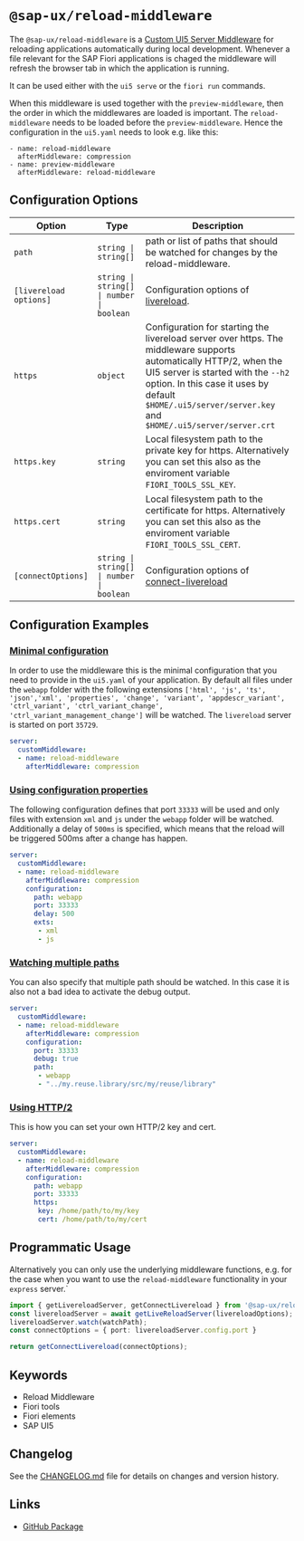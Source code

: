 #  `@sap-ux/reload-middleware`

The `@sap-ux/reload-middleware` is a [Custom UI5 Server Middleware](https://sap.github.io/ui5-tooling/pages/extensibility/CustomServerMiddleware) for reloading applications automatically during local development. Whenever a file relevant for the SAP Fiori applications is chaged the middleware will refresh the browser tab in which the application is running.

It can be used either with the `ui5 serve` or the `fiori run` commands.

When this middleware is used together with the `preview-middleware`, then the order in which the middlewares are loaded is important. The `reload-middleware` needs to be loaded before the `preview-middleware`. Hence the configuration in the `ui5.yaml` needs to look e.g. like this:

```
- name: reload-middleware
  afterMiddleware: compression
- name: preview-middleware
  afterMiddleware: reload-middleware
```


## Configuration Options

| Option       | Type | Description |
| ------------ | ------------- | ----------- |
| `path`        | `string \| string[]`      | path or list of paths that should be watched for changes by the reload-middleware. |
| `[livereload options]`    | `string \| string[] \| number \| boolean`   | Configuration options of [livereload](https://www.npmjs.com/package/livereload#server-api). |
|`https`| `object`| Configuration for starting the livereload server over https. The middleware supports automatically HTTP/2, when the UI5 server is started with the `--h2` option. In this case it uses by default `$HOME/.ui5/server/server.key` and `$HOME/.ui5/server/server.crt` |
|`https.key`| `string`| Local filesystem path to the private key for https. Alternatively you can set this also as the enviroment variable `FIORI_TOOLS_SSL_KEY`. |
|`https.cert`| `string`| Local filesystem path to the certificate for https. Alternatively you can set this also as the enviroment variable `FIORI_TOOLS_SSL_CERT`. |
|`[connectOptions]`| `string \| string[] \| number \| boolean`| Configuration options of [connect-livereload](https://www.npmjs.com/package/connect-livereload#options) |

## Configuration Examples

### [Minimal configuration](#minimal-configuration)
In order to use the middleware this is the minimal configuration that you need to provide in the `ui5.yaml` of your application. By default all files under the `webapp` folder with the following extensions `['html', 'js', 'ts', 'json','xml', 'properties', 'change', 'variant', 'appdescr_variant', 'ctrl_variant', 'ctrl_variant_change', 'ctrl_variant_management_change']` will be watched. The `livereload` server is started on port `35729`.

```YAML
server:
  customMiddleware:
  - name: reload-middleware
    afterMiddleware: compression
```

### [Using configuration properties](#using-configuration-properties)
The following configuration defines that port `33333` will be used and only files with extension `xml` and `js` under the `webapp` folder will be watched. Additionally a delay of `500ms` is specified, which means that the reload will be triggered 500ms after a change has happen.
```YAML
server:
  customMiddleware:
  - name: reload-middleware
    afterMiddleware: compression
    configuration:
      path: webapp
      port: 33333
      delay: 500
      exts:
       - xml
       - js

```

### [Watching multiple paths](#watching-multiple-paths)
You can also specify that multiple path should be watched. In this case it is also not a bad idea to activate the debug output.
```YAML
server:
  customMiddleware:
  - name: reload-middleware
    afterMiddleware: compression
    configuration:
      port: 33333
      debug: true
      path:
       - webapp
       - "../my.reuse.library/src/my/reuse/library"
```

### [Using HTTP/2](#using-http2)
This is how you can set your own HTTP/2 key and cert.
```YAML
server:
  customMiddleware:
  - name: reload-middleware
    afterMiddleware: compression
    configuration:
      path: webapp
      port: 33333
      https:
       key: /home/path/to/my/key
       cert: /home/path/to/my/cert
```

## Programmatic Usage
Alternatively you can only use the underlying middleware functions, e.g. for the case when you want to use the `reload-middleware` functionality in your `express` server.`

```Typescript
import { getLivereloadServer, getConnectLivereload } from '@sap-ux/reload-middleware';
const livereloadServer = await getLiveReloadServer(livereloadOptions);
livereloadServer.watch(watchPath);
const connectOptions = { port: livereloadServer.config.port }

return getConnectLivereload(connectOptions);
```

## Keywords
* Reload Middleware
* Fiori tools
* Fiori elements
* SAP UI5
## Changelog

See the [CHANGELOG.md](https://github.com/SAP/open-ux-tools/blob/main/packages/reload-middleware/CHANGELOG.md) file for details on changes and version history.
## Links

- [GitHub Package](https://github.com/SAP/open-ux-tools/tree/main/packages/reload-middleware)